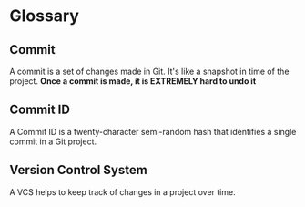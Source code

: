 # Glossary

## Commit
A commit is a set of changes made in Git. It's like a snapshot in time of the project. **Once a commit is made, it is EXTREMELY hard to undo it**

## Commit ID 
A Commit ID is a twenty-character semi-random hash that identifies a single commit in a Git project.

## Version Control System
A VCS helps to keep track of changes in a project over time. 

